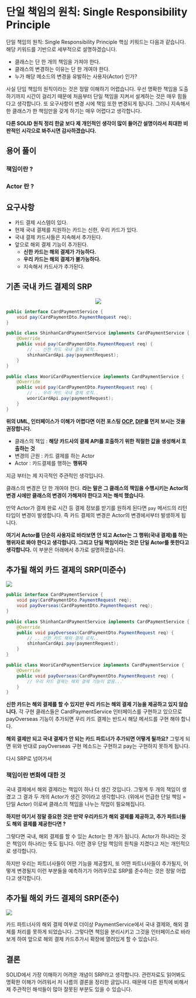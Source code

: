 # 단일 책임의 원칙: Single Responsibility Principle

단일 책임의 원칙: Single Responsibility Principle 핵심 키워드는 다음과 같습니다. 해당 키워드를 기반으로 세부적으로 설명하겠습니다.

* 클래스는 단 한 개의 책임을 가져야 한다.
* 클래스의 변경하는 이유는 단 한 개여야 한다.
* 누가 해당 메소드의 변경을 유발하는 사용자(Actor) 인가?


사실 단임 책임의 원칙이라는 것은 정말 이해하기 어렵습니다. 우선 명확한 책임을 도출하기까지 시간이 걸리기 때문에 처음부터 단일 책임을 지켜서 설계하는 것은 매우 힘들다고 생각합니다. 또 요구사항이 변경 시에 책임 또한 변경되게 됩니다. 그러니 지속해서 한 클래스가 한 책임만을 갖게 하기는 매우 어렵다고 생각합니다.


**다른 SOLID 원칙 정리 한글 보다 제 개인적인 생각이 많이 들어간 설명이라서 최대한 비판적인 시각으로 봐주시면 감사하겠습니다.**


## 용어 풀이

### 책임이란 ?

### Actor 란 ?

## 요구사항

* 카드 결제 시스템이 있다.
* 현재 국내 결제를 지원하는 카드는 신한, 우리 카드가 있다.
* 국내 결제 카드사들은 지속해서 추가된다.
* 앞으로 해외 결제 기능이 추가된다.
    * **신한 카드는 해외 결제가 가능하다.**
    * **우리 카드는 해외 결제가 불가능하다.**
    * 지속해서 카드사가 추가된다.


## 기존 국내 카드 결제의 SRP

<p align="center">
    <img src="https://i.imgur.com/TdGYl8n.png">
</p>

```java
public interface CardPaymentService {
    void pay(CardPaymentDto.PaymentRequest req);
}

public class ShinhanCardPaymentService implements CardPaymentService {
    @Override
    public void pay(CardPaymentDto.PaymentRequest req) {
        // .. 신한 카드 국내 결제 로직..
        shinhanCardApi.pay(paymentRequest);
    }
}

public class WooriCardPaymentService implements CardPaymentService {
    @Override
    public void pay(CardPaymentDto.PaymentRequest req) {
        // .. 우리 카드 국내 결제 로직..
        wooriCardApi.pay(paymentRequest);
    }
}
```

**위의 UML, 인터페이스가 이해가 어렵다면 이전 포스팅 [OCP](https://github.com/cheese10yun/spring-SOLID/blob/master/docs/OCP.md), [DIP](https://github.com/cheese10yun/spring-SOLID/blob/master/docs/DIP.md)를 먼저 보시는 것을 권장합니다.**


* 클래스의 책임 : **해당 카드사의 결제 API를 호출하기 위한 적절한 값을 생성해서 호출하는 것**
* 변경의 근원 : 카드 결제를 하는 Actor
* Actor : 카드결제를 행하는 **행위자**

지금 부터는 제 지극적인 주관적인 생각입니다.

클래스의 변경은 단 한 개여야 한다. **라는 말은 그 클래스의 책임을 수행시키는 Actor의 변경 시에만 클래스의 변경이 가해져야 한다고 저는 해석 했습니다.**

만약 Actor가 결제 완료 시간 등 결제 정보를 받기를 원하게 된다면 `pay` 메서드의 리턴 타입이 변경이 발생합니다. 즉 카드 결제의 변경은 Actor의 변경에서부터 발생하게 됩니다. 

**여기서 Actor를 단순히 사용자로 바라보면 안 되고 Actor는 그 행위(국내 결제)를 하는 행위자로 봐야 한다고 생각합니다. 그리고 단일 책임이라는 것은 단일 Actor를 뜻한다고 생각합니다.** 이 부분은 아래에서 추가로 설명하겠습니다.

## 추가될 해외 카드 결제의 SRP(미준수)

![](https://i.imgur.com/DyLl9Fh.png)


```java
public interface CardPaymentService {
    void pay(CardPaymentDto.PaymentRequest req);
    void payOverseas(CardPaymentDto.PaymentRequest req);
}

public class ShinhanCardPaymentService implements CardPaymentService {
    @Override
    public void payOverseas(CardPaymentDto.PaymentRequest req) {
        // .. 신한 카드 해외 결제 로직..
        shinhanCardApi.pay(paymentRequest);
    }
}

public class WooriCardPaymentService implements CardPaymentService {
    @Override
    public void payOverseas(CardPaymentDto.PaymentRequest req) {
        // 우리 카드 결제는 해외 결제 기능이 없음...
    }
}
```
**신한 카드는 해외 결제를 할 수 있지만 우리 카드는 해외 결제 기능을 제공하고 있지 않습니다.** 각 구현 클래스들은 CardPaymentService 인터페이스를 구현하고 있으므로 payOverseas 기능이 추가되면 우리 카드 결제는 반드시 해당 메서드를 구현 해야 합니다. 

**해외 결제만 되고 국내 결제가 안 되는 카드 파트너가 추가되면 어떻게 될까요?** 그렇게 되면 위와 반대로 payOverseas 구현 메소드는 구현하고 pay는 구현하지 못하게 됩니다.

다시 SRP로 넘어가서 


### 책임이란 변화에 대한 것

국내 결제에서 해외 결제라는 책임이 하나 더 생긴 것입니다. 그렇게 두 개의 책임이 생겼고 그 결과 두 개의 Actor가 생긴 것이라고 생각합니다. (위에서 언급한 단일 책임 = 단일 Actor) 이로써 클래스의 책임을 나누는 작업이 필요해집니다.

**하지만 여기서 정말 중요한 것은 만약 우리카드가 해외 결제를 제공하고, 추가 파트너들도 해외 결제를 제공한다면 ?**

그렇다면 국내, 해외 결제를 할 수 있는 Actor는 한 개가 됩니다. Actor가 하나라는 것은 책임이 하나라는 뜻도 됩니다. 이런 경우 단일 책임의 원칙을 지켰다고 저는 개인적으로 생각합니다.

하지만 우리는 파트너사들이 어떤 기능을 제공할지, 또 어떤 파트너사들이 추가될지, 어떻게 변경될지 이런 부분들을 예측하기가 어려우므로 SRP를 준수하는 것은 정말 어렵다고 생각합니다.



## 추가될 해외 카드 결제의 SRP(준수)

![](https://i.imgur.com/1vc5En5.png)

카드 파트너사의 해외 결제 여부로 더이상 PaymentService에서 국내 결제와, 해외 결제를 처리를 못하게 되었습니다. 그렇다면 책임을 분리시키고 그것을 인터페이스로 바라보게 하여 앞으로 해외 결제 카드추가시 확장에 열려있게 할 수 있습니다.


## 결론
SOLID에서 가장 이해하기 어려운 개념이 SRP라고 생각합니다. 관련자료도 읽어봐도 명확한 이해가 어려워서 저 나름의 결론을 정리한 글입니다. 때문에 다른 원칙에 비해서 제 주관적인 해석들이 많아 잘못된 부분도 있을 수 있습니다.
